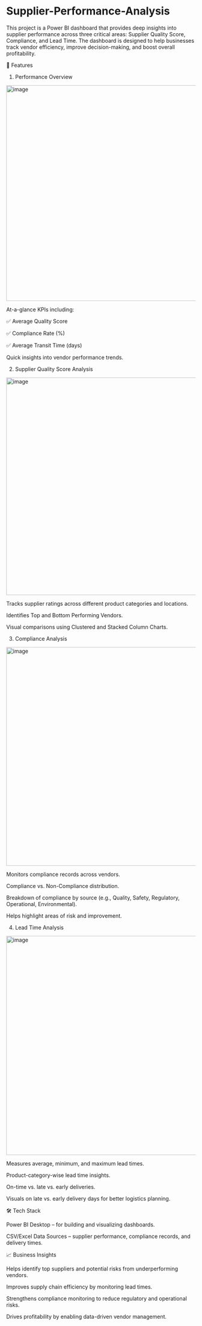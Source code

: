 # Supplier-Performance-Analysis
This project is a Power BI dashboard that provides deep insights into supplier performance across three critical areas: Supplier Quality Score, Compliance, and Lead Time. The dashboard is designed to help businesses track vendor efficiency, improve decision-making, and boost overall profitability.

🚀 Features
1. Performance Overview
<img width="992" height="572" alt="image" src="https://github.com/user-attachments/assets/6c967f59-cb61-42eb-b668-2b263eee66b9" />

At-a-glance KPIs including:

✅ Average Quality Score

✅ Compliance Rate (%)

✅ Average Transit Time (days)

Quick insights into vendor performance trends.

2. Supplier Quality Score Analysis
<img width="1011" height="577" alt="image" src="https://github.com/user-attachments/assets/5f878b4c-624d-4f58-b090-6ac204657ccb" />

Tracks supplier ratings across different product categories and locations.

Identifies Top and Bottom Performing Vendors.

Visual comparisons using Clustered and Stacked Column Charts.

3. Compliance Analysis
<img width="1005" height="580" alt="image" src="https://github.com/user-attachments/assets/63f1ef1e-2f4c-41d0-aa3e-3c352f86426d" />

Monitors compliance records across vendors.

Compliance vs. Non-Compliance distribution.

Breakdown of compliance by source (e.g., Quality, Safety, Regulatory, Operational, Environmental).

Helps highlight areas of risk and improvement.

4. Lead Time Analysis
<img width="996" height="581" alt="image" src="https://github.com/user-attachments/assets/ad328b64-f53c-4361-b93a-c57ccaaacfb7" />

Measures average, minimum, and maximum lead times.

Product-category-wise lead time insights.

On-time vs. late vs. early deliveries.

Visuals on late vs. early delivery days for better logistics planning.

🛠️ Tech Stack

Power BI Desktop – for building and visualizing dashboards.

CSV/Excel Data Sources – supplier performance, compliance records, and delivery times.

📈 Business Insights

Helps identify top suppliers and potential risks from underperforming vendors.

Improves supply chain efficiency by monitoring lead times.

Strengthens compliance monitoring to reduce regulatory and operational risks.

Drives profitability by enabling data-driven vendor management.
